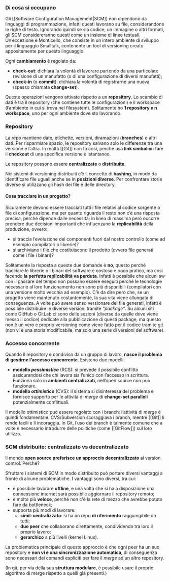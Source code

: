 ### Di cosa si occupano

Gli [[Software Configuration Management|SCM]] non dipendono da linguaggi di programmazione, infatti questi lavorano su file, considerandone le righe di testo. Ignorando quindi se sia codice, un immagine o altri formati, gli SCM considereranno questi come un insieme di linee testuali. Un’eccezione è Monticello, che consiste in un intero ambiente di sviluppo per il linguaggio Smalltalk, contenente un tool di versioning creato appositamente per questo linguaggio.

Ogni **cambiamento** è regolato da:
- **check-out**: dichiara la volontà di lavorare partendo da una particolare revisione di un manufatto (o di una configurazione di diversi manufatti);
- **check-in** (o **commit**): dichiara la volontà di registrarne una nuova (spesso chiamata **change-set**).

Queste operazioni vengono attivate rispetto a un **repository**. Lo scambio di dati è tra il repository (che contiene tutte le configurazioni) e il workspace (l’ambiente in cui si trova nel filesystem).
Solitamente ho **1 repository e n workspace**, uno per ogni ambiente dove sto lavorando.

### Repository

La repo mantiene date, etichette, versioni, diramazioni (**branches**) e altri dati. Per risparmiare spazio, le repository salvano solo le differenze tra una versione e l’altra. In realtà [[Git]] non fa così, perché usa **link simbolici:** fare il **checkout** di una specifica versione è istantaneo.

Le repository possono essere **centralizzate** o **distribuite**.

Nei sistemi di versioning distribuiti c’è il concetto di **hashing**, in modo da identificare file uguali anche se in **posizioni diverse**. Per confrontare storie diverse si utilizzano gli hash dei file e delle directory.

#### Cosa tracciare in un progetto?

Sicuramente devono essere tracciati tutti i file relativi al codice sorgente o file di configurazione, ma per quanto riguarda il resto non c’è una risposta precisa, perché dipende dalle necessità; in linea di massima però occorre prendere due decisioni importanti che influenzano la **replicabilità** della produzione, ovvero:

- si traccia l’evoluzione dei componenti fuori dal nostro controllo (come ad esempio compilatori o librerie)?
- si archiviano i file che costituiscono il prodotto (ovvero file generati come i file i binari)?

Solitamente la risposta a queste due domande è **no**, questo perché tracciare le librerie o i binari del software è costoso e poco pratico, ma così facendo **la perfetta replicabilità va perduta**. 
Infatti è possibile che alcuni sw con il passare del tempo non possano essere eseguiti perché le tecnologie necessarie al loro funzionamento non sono più disponibili (compilatori con una versione molto vecchia ad esempio). 
C’è da dire però che, se un progetto viene mantenuto costantemente, la sua vita viene allungata di conseguenza. A volte può avere senso versionare dei file generati, infatti è possibile distribuire le diverse versioni tramite _"package"_. Su alcuni siti come GitHub o GitLab ci sono delle sezioni (diverse da quelle dove viene messo il codice) dedicate alla pubblicazione di questi package, ma questo non è un vero e proprio versioning come viene fatto per il codice tramite git (non vi è una storia modificabile, ma solo una serie di versioni del software).

### Accesso concorrente

Quando il repository è condiviso da un gruppo di lavoro, **nasce il problema di gestirne l’accesso concorrente**. Esistono due modelli:
- **modello _pessimistico_** (RCS): si prevede il possibile conflitto assicurandosi che chi lavora sia l’unico con l’accesso in scrittura. Funziona solo in **ambienti centralizzati**, nell’open source non può funzionare.
- **modello _ottimistico_** (CVS): il sistema si disinteressa del problema e fornisce supporto per le attività di _merge_ di **change-set paralleli** potenzialmente conflittuali.

Il modello ottimistico può essere regolato con i branch: l’attività di _merge_ è quindi fondamentale. CVS/Subversion scoraggiava i branch, mentre [[Git]] li rende facili e li incoraggia. In Git, l’uso dei branch è talmente comune che a volte è necessario introdurre delle politiche (come [[GitFlow]]) sul loro utilizzo.

### SCM distribuito: centralizzato vs decentralizzato

Il mondo **open source preferisce un approccio decentralizzato** al version control. Perché?

Sfruttare i sistemi di SCM in modo distribuito può portare diversi vantaggi a fronte di alcune problematiche. I vantaggi sono diversi, tra cui:
- è possibile lavorare **offline**, e una volta che si ha a disposizione una connessione internet sarà possibile aggiornare il repository remoto;
- è molto più **veloce**, perché non c'è la rete di mezzo che avrebbe potuto fare da bottleneck;
- supporta più modi di lavorare:
	- **simil-centralizzato**: si ha un repo **di riferimento** raggiungibile da tutti;
	- **due peer** che collaborano direttamente, condividendo tra loro il proprio lavoro;
	- **gerarchico** a più livelli (kernel Linux).

La problematica principale di questo approccio è che ogni peer ha un suo repository e **non vi è una sincronizzazione automatica**, di conseguenza sono necessari dei comandi espliciti per fare il _merge_ ad un altro repository. 

(In git, per via della sua **struttura modulare**, è possibile usare il proprio algoritmo di merge rispetto a quelli già presenti.)